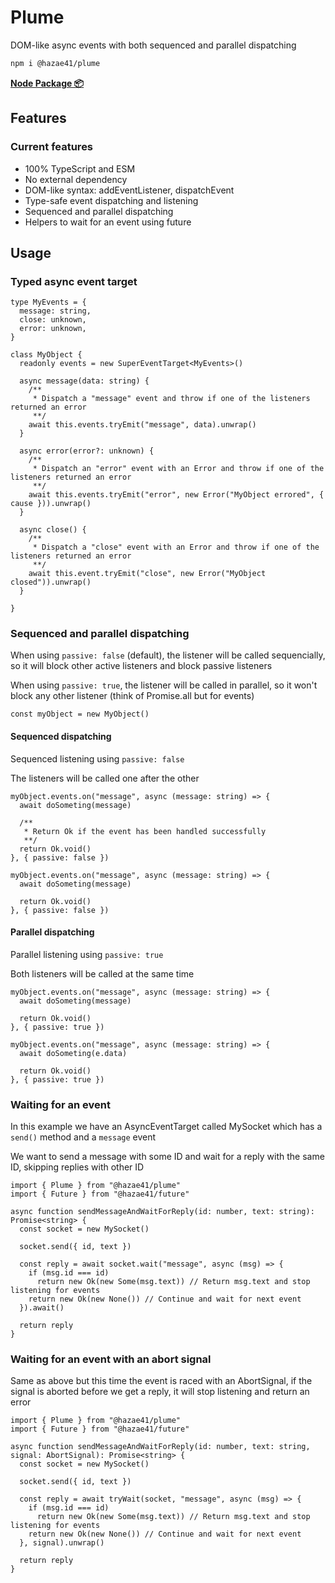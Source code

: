 # Plume

DOM-like async events with both sequenced and parallel dispatching

```bash
npm i @hazae41/plume
```

[**Node Package 📦**](https://www.npmjs.com/package/@hazae41/plume)

## Features

### Current features
- 100% TypeScript and ESM
- No external dependency
- DOM-like syntax: addEventListener, dispatchEvent
- Type-safe event dispatching and listening
- Sequenced and parallel dispatching
- Helpers to wait for an event using future

## Usage

### Typed async event target

```tsx
type MyEvents = {
  message: string,
  close: unknown,
  error: unknown,
}

class MyObject {
  readonly events = new SuperEventTarget<MyEvents>()

  async message(data: string) {
    /**
     * Dispatch a "message" event and throw if one of the listeners returned an error
     **/
    await this.events.tryEmit("message", data).unwrap()
  }

  async error(error?: unknown) {
    /**
     * Dispatch an "error" event with an Error and throw if one of the listeners returned an error
     **/
    await this.events.tryEmit("error", new Error("MyObject errored", { cause })).unwrap()
  }

  async close() {
    /**
     * Dispatch a "close" event with an Error and throw if one of the listeners returned an error
     **/
    await this.event.tryEmit("close", new Error("MyObject closed")).unwrap()
  }

}
```

### Sequenced and parallel dispatching

When using `passive: false` (default), the listener will be called sequencially, so it will block other active listeners and block passive listeners

When using `passive: true`, the listener will be called in parallel, so it won't block any other listener (think of Promise.all but for events)

```tsx
const myObject = new MyObject()
```

#### Sequenced dispatching

Sequenced listening using `passive: false`

The listeners will be called one after the other

```tsx
myObject.events.on("message", async (message: string) => {
  await doSometing(message)

  /**
   * Return Ok if the event has been handled successfully
   **/
  return Ok.void()
}, { passive: false })

myObject.events.on("message", async (message: string) => {
  await doSometing(message)

  return Ok.void()
}, { passive: false })
```

#### Parallel dispatching

Parallel listening using `passive: true`

Both listeners will be called at the same time

```tsx
myObject.events.on("message", async (message: string) => {
  await doSometing(message)

  return Ok.void()
}, { passive: true })

myObject.events.on("message", async (message: string) => {
  await doSometing(e.data)

  return Ok.void()
}, { passive: true })
```

### Waiting for an event

In this example we have an AsyncEventTarget called MySocket which has a `send()` method and a `message` event

We want to send a message with some ID and wait for a reply with the same ID, skipping replies with other ID

```tsx
import { Plume } from "@hazae41/plume"
import { Future } from "@hazae41/future"

async function sendMessageAndWaitForReply(id: number, text: string): Promise<string> {
  const socket = new MySocket()

  socket.send({ id, text })

  const reply = await socket.wait("message", async (msg) => {
    if (msg.id === id)
      return new Ok(new Some(msg.text)) // Return msg.text and stop listening for events
    return new Ok(new None()) // Continue and wait for next event
  }).await()

  return reply
}
```

### Waiting for an event with an abort signal

Same as above but this time the event is raced with an AbortSignal, if the signal is aborted before we get a reply, it will stop listening and return an error

```tsx
import { Plume } from "@hazae41/plume"
import { Future } from "@hazae41/future"

async function sendMessageAndWaitForReply(id: number, text: string, signal: AbortSignal): Promise<string> {
  const socket = new MySocket()

  socket.send({ id, text })

  const reply = await tryWait(socket, "message", async (msg) => {
    if (msg.id === id)
      return new Ok(new Some(msg.text)) // Return msg.text and stop listening for events
    return new Ok(new None()) // Continue and wait for next event
  }, signal).unwrap()
  
  return reply
}
```